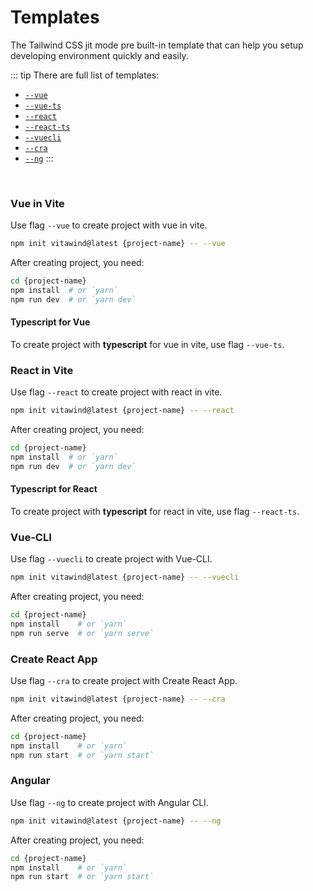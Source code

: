 # Templates

The Tailwind CSS jit mode pre built-in template that can help you setup developing environment quickly and easily.

::: tip There are full list of templates:
- [`--vue`](#vue-in-vite)
- [`--vue-ts`](#typescript-for-vue)
- [`--react`](#react-in-vite)
- [`--react-ts`](#typescript-for-react)
- [`--vuecli`](#vue-cli)
- [`--cra`](#create-react-app)
- [`--ng`](#angular)
:::
<!-- - [`--cra22`](#create-react-app-tailwindcss-2-2) -->
<br>

### Vue in Vite 
Use flag `--vue` to create project with vue in vite.
```bash
npm init vitawind@latest {project-name} -- --vue
```
After creating project, you need:
```bash
cd {project-name}
npm install  # or `yarn`
npm run dev  # or `yarn dev`
```
#### Typescript for Vue 
To create project with **typescript** for vue in vite, use flag `--vue-ts`.

### React in Vite 
Use flag `--react` to create project with react in vite.
```bash
npm init vitawind@latest {project-name} -- --react
```
After creating project, you need:
```bash
cd {project-name}
npm install  # or `yarn`
npm run dev  # or `yarn dev`
```
#### Typescript for React 
To create project with **typescript** for react in vite, use flag `--react-ts`.

### Vue-CLI
Use flag `--vuecli` to create project with Vue-CLI.
```bash
npm init vitawind@latest {project-name} -- --vuecli
```
After creating project, you need:
```bash
cd {project-name}
npm install    # or `yarn`
npm run serve  # or `yarn serve`
```

### Create React App 
Use flag `--cra` to create project with Create React App.
```bash
npm init vitawind@latest {project-name} -- --cra
```
After creating project, you need:
```bash
cd {project-name}
npm install    # or `yarn`
npm run start  # or `yarn start`
```
<!-- ### Create React App 
Use flag `--cra` to create project with Create React App and ***Tailwind CSS version is 2.1.4***. For newest version of Tailwind, see ["Create React App + TailwindCSS 2.2"](#create-react-app-tailwindcss-2-2) section.
```bash
npm init vitawind {project-name} --cra
```
After creating project, you need:
```bash
cd {project-name}
npm install  # or `yarn`
npm run start  # or `yarn start`
``` -->

<!-- ### Create React App + TailwindCSS 2.2
Use flag `--cra22` to create project with Create React App and ***Tailwind CSS version is 2.2 or higher***.

```bash
npm init vitawind {project-name} --cra22
```
After creating project, you need:
```bash
cd {project-name}
npm install  # or `yarn`
npm run start  # or `yarn start`
``` -->

### Angular
Use flag `--ng` to create project with Angular CLI.

```bash
npm init vitawind@latest {project-name} -- --ng
```
After creating project, you need:
```bash
cd {project-name}
npm install    # or `yarn`
npm run start  # or `yarn start`
```